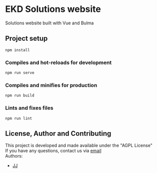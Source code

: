 # EKD Solutions website
Solutions website built with Vue and Bulma

## Project setup
```
npm install
```

### Compiles and hot-reloads for development
```
npm run serve
```

### Compiles and minifies for production
```
npm run build
```

### Lints and fixes files
```
npm run lint
```

## License, Author and Contributing
This project is developed and made available under the "AGPL License"  
If you have any questions, contact us via [email](mailto:developer@enkeldigital.com)  
Authors:
- [JJ](https://github.com/Jaimeloeuf)
